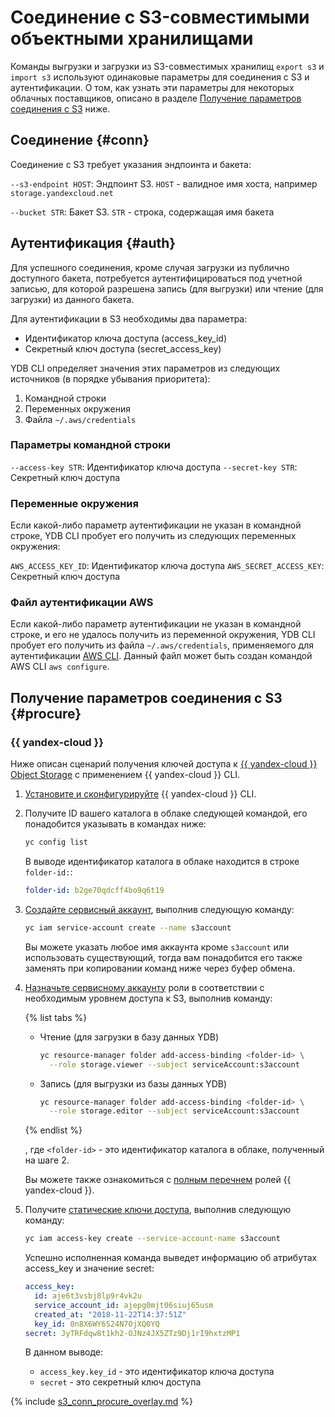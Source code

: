# Соединение с S3-совместимыми объектными хранилищами

Команды выгрузки и загрузки из S3-совместимых хранилищ `export s3` и `import s3` используют одинаковые параметры для соединения с S3 и аутентификации. О том, как узнать эти параметры для некоторых облачных поставщиков, описано в разделе [Получение параметров соединения с S3](#procure) ниже.

## Соединение {#conn}

Соединение с S3 требует указания эндпоинта и бакета:

`--s3-endpoint HOST`: Эндпоинт S3. `HOST` - валидное имя хоста, например `storage.yandexcloud.net`

`--bucket STR`: Бакет S3. `STR` - строка, содержащая имя бакета

## Аутентификация {#auth}

Для успешного соединения, кроме случая загрузки из публично доступного бакета, потребуется аутентифицироваться под учетной записью, для которой разрешена запись (для выгрузки) или чтение (для загрузки) из данного бакета.

Для аутентификации в S3 необходимы два параметра:
- Идентификатор ключа доступа (access_key_id)
- Секретный ключ доступа (secret_access_key)

YDB CLI определяет значения этих параметров из следующих источников (в порядке убывания приоритета):
1. Командной строки
2. Переменных окружения
3. Файла `~/.aws/credentials`

### Параметры командной строки

`--access-key STR`: Идентификатор ключа доступа
`--secret-key STR`: Секретный ключ доступа

### Переменные окружения

Если какой-либо параметр аутентификации не указан в командной строке, YDB CLI пробует его получить из следующих переменных окружения:

`AWS_ACCESS_KEY_ID`: Идентификатор ключа доступа
`AWS_SECRET_ACCESS_KEY`: Секретный ключ доступа

### Файл аутентификации AWS

Если какой-либо параметр аутентификации не указан в командной строке, и его не удалось получить из переменной окружения, YDB CLI пробует его получить из файла `~/.aws/credentials`, применяемого для аутентификации [AWS CLI](https://aws.amazon.com/ru/cli/). Данный файл может быть создан командой AWS CLI `aws configure`.

## Получение параметров соединения с S3 {#procure}

### {{ yandex-cloud }}

Ниже описан сценарий получения ключей доступа к [{{ yandex-cloud }} Object Storage](https://cloud.yandex.com/ru-ru/docs/storage/) с применением {{ yandex-cloud }} CLI.

1. [Установите и сконфигурируйте](https://cloud.yandex.com/ru-ru/docs/cli/quickstart) {{ yandex-cloud }} CLI.

2. Получите ID вашего каталога в облаке следующей командой, его понадобится указывать в командах ниже:

   ``` bash
   yc config list
   ```

   В выводе идентификатор каталога в облаке находится в строке `folder-id:`:

   ``` yaml
   folder-id: b2ge70qdcff4bo9q6t19
   ```
   

3. [Создайте сервисный аккаунт](https://cloud.yandex.com/ru-ru/docs/iam/operations/sa/create), выполнив следующую команду:

   ``` bash
   yc iam service-account create --name s3account
   ```

   Вы можете указать любое имя аккаунта кроме `s3account` или использовать существующий, тогда вам понадобится его также заменять при копировании команд ниже через буфер обмена.

3. [Назначьте сервисному аккаунту](https://cloud.yandex.com/ru-ru/docs/iam/operations/sa/assign-role-for-sa) роли в соответствии с необходимым уровнем доступа к S3, выполнив команду:

   {% list tabs %}

   - Чтение (для загрузки в базу данных YDB)

     ``` bash
     yc resource-manager folder add-access-binding <folder-id> \
       --role storage.viewer --subject serviceAccount:s3account
     ```

   - Запись (для выгрузки из базы данных YDB)

     ``` bash
     yc resource-manager folder add-access-binding <folder-id> \
       --role storage.editor --subject serviceAccount:s3account
     ```

   {% endlist %}

   , где `<folder-id>` - это идентификатор каталога в облаке, полученный на шаге 2.

   Вы можете также ознакомиться с [полным перечнем](https://cloud.yandex.com/ru-ru/docs/iam/concepts/access-control/roles#object-storage) ролей {{ yandex-cloud }}.

4. Получите [статические ключи доступа](https://cloud.yandex.com/ru-ru/docs/iam/operations/sa/create-access-key), выполнив следующую команду:

   ``` bash
   yc iam access-key create --service-account-name s3account
   ```

   Успешно исполненная команда выведет информацию об атрибутах access_key и значение secret:

   ``` yaml
   access_key:
     id: aje6t3vsbj8lp9r4vk2u
     service_account_id: ajepg0mjt06siuj65usm
     created_at: "2018-11-22T14:37:51Z"
     key_id: 0n8X6WY6S24N7OjXQ0YQ
   secret: JyTRFdqw8t1kh2-OJNz4JX5ZTz9Dj1rI9hxtzMP1
   ```

   В данном выводе:
   - `access_key.key_id` - это идентификатор ключа доступа
   - `secret` - это секретный ключ доступа

{% include [s3_conn_procure_overlay.md](s3_conn_procure_overlay.md) %}